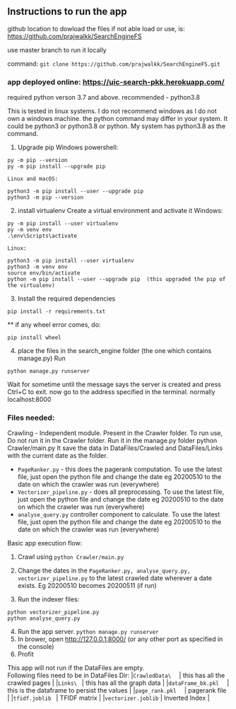 ## Instructions to run the app

github location to dowload the files if not able load or use, is: https://github.com/prajwalkk/SearchEngineFS

use master branch to run it locally

command:
	`git clone https://github.com/prajwalkk/SearchEngineFS.git`

### app deployed online: https://uic-search-pkk.herokuapp.com/


required python verson 3.7 and above.
recommended - python3.8

This is tested in linux systems. I do not recommend windows as I do not own a windows machine.
the python command may differ in your system. It could be python3 or python3.8 or python. My system has python3.8 as the command.


1) Upgrade pip
	Windows powershell:
	
```
py -m pip --version
py -m pip install --upgrade pip
```
	Linux and macOS:
	
```
python3 -m pip install --user --upgrade pip
python3 -m pip --version
```
		
2) install virtualenv Create a virtual environment and activate it
	Windows:
	
```
py -m pip install --user virtualenv
py -m venv env
.\env\Scripts\activate
```
	
	Linux:
	
```
python3 -m pip install --user virtualenv
python3 -m venv env
source env/bin/activate
python -m pip install --user --upgrade pip  (this upgraded the pip of the virtualenv)
```

3) Install the required dependencies

```pip install wheel
pip install -r requirements.txt
```
		
 ** if any wheel error comes, do:
		
```pip install wheel```
		
4) place the files in the search_engine folder (the one which contains manage.py) Run
	
```python manage.py runserver```
	

Wait for sometime until the message says the server is created and press Ctrl+C to exit.
now go to the address specified in the terminal. normally localhost:8000

### Files needed:

Crawling - Independent module. Present in the Crawler folder. 
To run use, Do not run it in the Crawler folder. Run it in the manage.py folder 
	python Crawler/main.py
It save the data in DataFiles/Crawled and DataFiles/Links with the current date as the folder.

- `PageRanker.py` - this does the pagerank computation. To use the latest file, just open the python file and change the date eg 20200510 to the date on which the crawler was run (everywhere)
- `Vectorizer_pipeline.py` - does all preprocessing. To use the latest file, just open the python file and change the date eg 20200510 to the date on which the crawler was run (everywhere)
- `analyse_query.py` controller component to calculate. To use the latest file, just open the python file and change the date eg 20200510 to the date on which the crawler was run (everywhere)



Basic app execution flow:
1. Crawl using 
```python Crawler/main.py```

2. Change the dates in the `PageRanker.py, analyse_query.py, vectorizer_pipeline.py` to the latest crawled date  wherever a date exists. Eg 20200510 becomes 20200511 (if run)

3. Run the indexer files:

```
python vectorizer_pipeline.py
python analyse_query.py
```

4. Run the app server.
```python manage.py runserver```
5. In brower, open http://127.0.0.1:8000/ (or any other port as specified in the console) 
6. Profit

This app will not run if the DataFiles are empty. 	
Following files need to be in DataFiles Dir:
|`CrawledData\  ` | this has all the crawled pages |
|`Links\ `  | this has all the graph data |
|`dataFrame_bk.pkl  ` | this is the dataframe to persist the values |
|`page_rank.pkl  ` |  pagerank file |
|`tfidf.joblib `  |  TFIDF matrix |
|`vectorizer.joblib` | Inverted Index |

